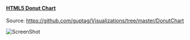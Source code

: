 #### [HTML5 Donut Chart](https://github.com/guptag/Visualizations/tree/master/DonutChart)

Source: https://github.com/guptag/Visualizations/tree/master/DonutChart


![ScreenShot](http://guptag.github.io/Visualizations/DonutChart/src/img/donutchart.png)
